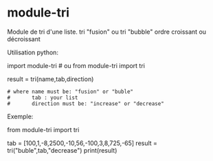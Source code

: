 # module-tri

Module de tri d'une liste.
tri "fusion" ou tri "bubble"
ordre croissant ou décroissant

Utilisation python:

import module-tri #  ou from module-tri import tri

result = tri(name,tab,direction)

    # where name must be: "fusion" or "buble"
    #       tab : your list
    #       direction must be: "increase" or "decrease"
    
 Exemple:
 
 from module-tri import tri
 
 tab = [100,1,-8,2500,-10,56,-100,3,8,725,-65]
 result = tri("buble",tab,"decrease")
 print(result)
